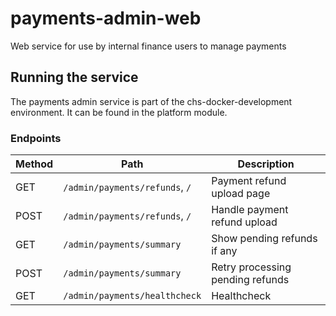 # payments-admin-web
Web service for use by internal finance users to manage payments

## Running the service
The payments admin service is part of the chs-docker-development environment. It can be found in the platform module.

### Endpoints

| Method | Path                                                                  | Description                                                 |
|--------|-----------------------------------------------------------------------|-------------------------------------------------------------|
| GET    | `/admin/payments/refunds`, `/`                                        | Payment refund upload page                                  |
| POST   | `/admin/payments/refunds`, `/`                                        | Handle payment refund upload                                |
| GET    | `/admin/payments/summary`                                             | Show pending refunds if any                                 |
| POST   | `/admin/payments/summary`                                             | Retry processing pending refunds                            |
| GET    | `/admin/payments/healthcheck`                                         | Healthcheck                                                 |
